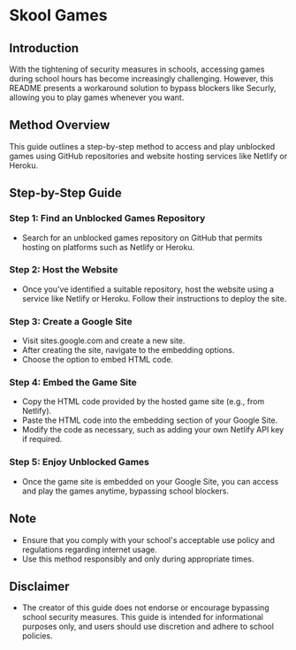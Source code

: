 # Skool Games

## Introduction
With the tightening of security measures in schools, accessing games during school hours has become increasingly challenging. However, this README presents a workaround solution to bypass blockers like Securly, allowing you to play games whenever you want.

## Method Overview
This guide outlines a step-by-step method to access and play unblocked games using GitHub repositories and website hosting services like Netlify or Heroku.

## Step-by-Step Guide

### Step 1: Find an Unblocked Games Repository
- Search for an unblocked games repository on GitHub that permits hosting on platforms such as Netlify or Heroku.

### Step 2: Host the Website
- Once you've identified a suitable repository, host the website using a service like Netlify or Heroku. Follow their instructions to deploy the site.

### Step 3: Create a Google Site
- Visit sites.google.com and create a new site.
- After creating the site, navigate to the embedding options.
- Choose the option to embed HTML code.

### Step 4: Embed the Game Site
- Copy the HTML code provided by the hosted game site (e.g., from Netlify).
- Paste the HTML code into the embedding section of your Google Site.
- Modify the code as necessary, such as adding your own Netlify API key if required.

### Step 5: Enjoy Unblocked Games
- Once the game site is embedded on your Google Site, you can access and play the games anytime, bypassing school blockers.

## Note
- Ensure that you comply with your school's acceptable use policy and regulations regarding internet usage.
- Use this method responsibly and only during appropriate times.

## Disclaimer
- The creator of this guide does not endorse or encourage bypassing school security measures. This guide is intended for informational purposes only, and users should use discretion and adhere to school policies.
